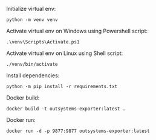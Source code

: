 Initialize virtual env:

```
python -m venv venv
```

Activate virtual env on Windows using Powershell script: 

```
.\venv\Scripts\Activate.ps1
```

Activate virtual env on Linux using Shell script: 

```
./venv/bin/activate
```

Install dependencies:

```
python -m pip install -r requirements.txt
```

Docker build:

```
docker build -t outsystems-exporter:latest .
```

Docker run:

```
docker run -d -p 9877:9877 outsystems-exporter:latest 
```